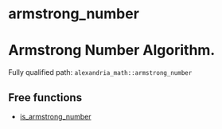 # armstrong_number

  # Armstrong Number Algorithm.

Fully qualified path: `alexandria_math::armstrong_number`

## Free functions

- [is_armstrong_number](./alexandria_math-armstrong_number-is_armstrong_number.md)


